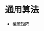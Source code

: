 # 通用算法

* [稀疏矩阵](https://github.com/qinzhengke/zk-note/blob/test/programming/algorithm/general/sparse_matrix.md)